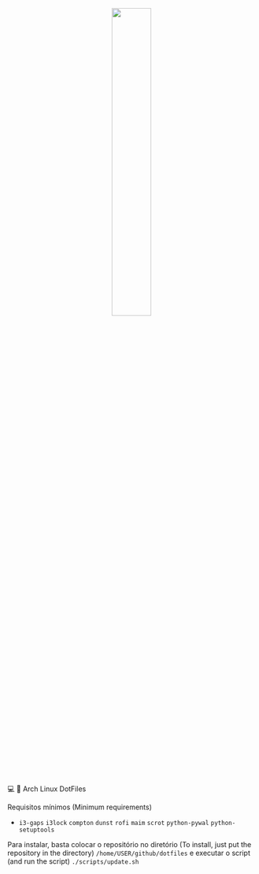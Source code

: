 <center><img src="https://dotfiles.github.io/images/dotfiles-logo.png" height="40%" width="40%;"/></center>

💻 🎨 Arch Linux DotFiles

Requisitos mínimos (Minimum requirements)

- `i3-gaps` `i3lock` `compton` `dunst` `rofi` `maim` `scrot` `python-pywal` `python-setuptools`

Para instalar, basta colocar o repositório no diretório (To install, just put the repository in the directory)
`/home/USER/github/dotfiles`
e executar o script (and run the script)
`./scripts/update.sh`
